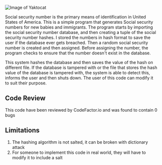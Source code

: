 ![Image of Yaktocat](https://3.bp.blogspot.com/-5NRFnW7tdAw/Wb2RlANdcrI/AAAAAAAAEME/X3_q0nMj4r4sn5YTNs39bxfyjQDGL_E3QCLcBGAs/s1600/Social-Security-card-blank-Google.jpg)



Social security number is the primary means of identification in United States of America. This is a simple program that generates Social security numbers for new babies and immigrants. The program starts by importing the social security number database, and then creating a tuple of the social security number hashes. I stored the numbers in hash format to save the user if the database ever gets breached. Then a random social security number is created and then assigned. Before assigning the number, the program checks to ensure that the number doesn't exist in the database.

This system hashes the database and then saves the value of the hash on different file. If the database is tampered with or the file that stores the hash value of the database is tampered with, the system is able to detect this, informs the user and then shuts down. The user of this code can modify it to suit their purpose.



Code Review
---------------
This code have been reviewed by CodeFactor.io and was found to contain 0 bugs


Limitations
---------------
1. The hashing algorithm is not salted, it can be broken with dictionary attack
2. For someone to implement this code in real world, they will have to modify it to include a salt
